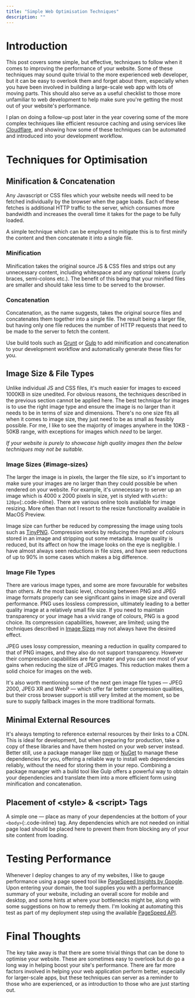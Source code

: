 ```yaml
---
title: "Simple Web Optimisation Techniques"
description: ""
---
```


# Introduction

This post covers some simple, but effective, techniques to follow when it comes to improving the performance of your website. Some of these techniques may sound quite trivial to the more experienced web developer, but it can be easy to overlook them and forget about them, especially when you have been involved in building a large-scale web app with lots of moving parts. This should also serve as a useful checklist to those more unfamiliar to web development to help make sure you're getting the most out of your website's performance.

I plan on doing a follow-up post later in the year covering some of the more complex techniques like efficient resource caching and using services like [Cloudflare][cloudflare-url], and showing how some of these techniques can be automated and introduced into your development workflow.

# Techniques for Optimisation

## Minification &amp; Concatenation

Any Javascript or CSS files which your website needs will need to be fetched individually by the browser when the page loads. Each of these fetches is additional HTTP traffic to the server, which consumes more bandwidth and increases the overall time it takes for the page to be fully loaded.

A simple technique which can be employed to mitigate this is to first minify the content and then concatenate it into a single file.

### Minification

Minification takes the original source JS &amp; CSS files and strips out any unnecessary content, including whitespace and any optional tokens (curly braces, semi-colons etc.). The benefit of this being that your minified files are smaller and should take less time to be served to the browser.

### Concatenation

Concatenation, as the name suggests, takes the original source files and concatenates them together into a single file. The result being a larger file, but having only one file reduces the number of HTTP requests that need to be made to the server to fetch the content.

Use build tools such as [Grunt][grunt-url] or [Gulp][gulp-url] to add minification and concatenation to your development workflow and automatically generate these files for you.

## Image Size &amp; File Types

Unlike individual JS and CSS files, it's much easier for images to exceed 1000KB in size unedited. For obvious reasons, the techniques described in the previous section cannot be applied here. The best technique for images is to use the right image type and ensure the image is no larger than it needs to be in terms of size and dimensions. There's no one size fits all when it comes to image size, they just need to be as small as feasibly possible. For me, I like to see the majority of images anywhere in the 10KB - 50KB range, with exceptions for images which _need_ to be larger.

_If your website is purely to showcase high quality images then the below techniques may not be suitable._

### Image Sizes {#image-sizes}

The larger the image is in pixels, the larger the file size, so it's important to make sure your images are no larger than they could possible be when rendered on your website. For example, it's unnecessary to server up an image which is 4000 x 2000 pixels in size, yet is styled with `width: 120px`{:.code-inline}. There are various online tools available for image resizing. More often than not I resort to the resize functionality available in MacOS Preview.

Image size can further be reduced by compressing the image using tools such as [TinyPNG][tinypng-url]. Compression works by reducing the number of colours stored in an image and stripping out some metadata. Image quality is reduced, but its affect on how the image looks on the eye is negligible. I have almost always seen reductions in file sizes, and have seen reductions of up to 90% in some cases which makes a big difference.

### Image File Types

There are various image types, and some are more favourable for websites than others. At the most basic level, choosing between PNG and JPEG image formats properly can see significant gains in image size and overall performance. PNG uses lossless compression, ultimately leading to a better quality image at a relatively small file size. If you need to maintain transparency or your image has a vivid range of colours, PNG is a good choice. Its compression capabilities, however, are limited; using the techniques described in [Image Sizes](#image-sizes) may not always have the desired effect.

JPEG uses lossy compression, meaning a reduction in quality compared to that of PNG images, and they also do not support transparency. However their compression capabilities are far greater and you can see most of your gains when reducing the size of JPEG images. This reduction makes them a solid choice for images on the web.

It's also worth mentioning some of the next gen image file types &mdash; JPEG 2000, JPEG XR and WebP &mdash; which offer far better compression qualities, but their cross browser support is still very limited at the moment, so be sure to supply fallback images in the more traditional formats.

## Minimal External Resources

It's always tempting to reference external resources by their links to a CDN. This is ideal for development, but when preparing for production, take a copy of these libraries and have them hosted on your web server instead. Better still, use a package manager like
[npm][npmjs-url] or [NuGet][nuget-url] to manage these dependencies for you, offering a reliable way to install web dependencies reliably, without the need for storing them in your repo. Combining a package manager with a build tool like Gulp offers a powerful way to obtain your dependencies and translate them into a more efficient form using minification and concatenation.

## Placement of &lt;style&gt; &amp; &lt;script&gt; Tags

A simple one &mdash; place as many of your dependencies at the bottom of your `<body>`{:.code-inline} tag. Any dependencies which are not needed on initial page load should be placed here to prevent them from blocking any of your site content from loading.

# Testing Performance

Whenever I deploy changes to any of my websites, I like to gauge performance using a page speed tool like [PageSpeed Insights by Google][pagespeedinsights-url]. Upon entering your domain, the tool supplies you with a performance summary of your website, including an overall score for mobile and desktop, and some hints at where your bottlenecks might be, along with some suggestions on how to remedy them. I'm looking at automating this test as part of my deployment step using the available [PageSpeed API][pagespeedapi-url].

# Final Thoughts

The key take away is that there are some trivial things that can be done to optimise your website. These are sometimes easy to overlook but do go a long way in helping boost your site's performance. There are far more factors involved in helping your web application perform better, especially for larger-scale apps, but these techniques can server as a reminder to those who are experienced, or as introduction to those who are just starting out.

[grunt-url]: https://gruntjs.com/
[gulp-url]: https://gulpjs.com/
[tinypng-url]: https://tinypng.com/
[npmjs-url]: https://www.npmjs.com/
[nuget-url]: https://www.nuget.org/
[pagespeedinsights-url]: https://developers.google.com/speed/pagespeed/insights/
[pagespeedapi-url]: https://developers.google.com/speed/docs/insights/v5/get-started
[cloudflare-url]: https://www.cloudflare.com/
